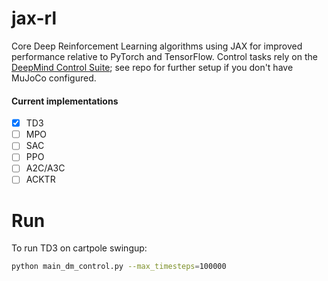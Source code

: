 # jax-rl

Core Deep Reinforcement Learning algorithms using JAX for improved performance relative to PyTorch and TensorFlow. Control tasks rely on the [DeepMind Control Suite](https://github.com/deepmind/dm_control); see repo for further setup if you don't have MuJoCo configured.

#### Current implementations

- [x] TD3
- [ ] MPO
- [ ] SAC
- [ ] PPO
- [ ] A2C/A3C
- [ ] ACKTR

# Run

To run TD3 on cartpole swingup:

```bash
python main_dm_control.py --max_timesteps=100000
```
